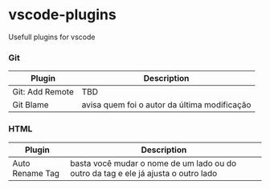 # vscode-plugins
Usefull plugins for vscode

### Git
Plugin | Description
--------|------------
Git: Add Remote | TBD
Git Blame | avisa quem foi o autor da última modificação

### HTML
Plugin | Description
--------|------------
Auto Rename Tag | basta você mudar o nome de um lado ou do outro da tag e ele já ajusta o outro lado
